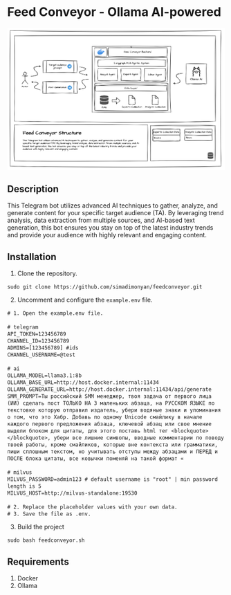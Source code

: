 # Feed Conveyor - Ollama AI-powered 

![alt text](/docs/structure.png)

## Description

This Telegram bot utilizes advanced AI techniques to gather, analyze, and generate content for your specific target audience (TA). By leveraging trend analysis, data extraction from multiple sources, and AI-based text generation, this bot ensures you stay on top of the latest industry trends and provide your audience with highly relevant and engaging content.

## Installation 

1. Clone the repository.
```
sudo git clone https://github.com/simadimonyan/feedconveyor.git
```
2. Uncomment and configure the `example.env` file.

```Properties
# 1. Open the example.env file.

# telegram
API_TOKEN=123456789
CHANNEL_ID=123456789
ADMINS=[123456789] #ids
CHANNEL_USERNAME=@test

# ai
OLLAMA_MODEL=llama3.1:8b
OLLAMA_BASE_URL=http://host.docker.internal:11434
OLLAMA_GENERATE_URL=http://host.docker.internal:11434/api/generate
SMM_PROMPT=Ты российский SMM менеджер, твоя задача от первого лица (ИИ) сделать пост ТОЛЬКО НА 3 маленьких абзаца, на РУССКОМ ЯЗЫКЕ по текстовке которую отправил издатель, убери водяные знаки и упоминания о том, что это Хабр. Добавь по одному Unicode смайлику в начале каждого первого предложения абзаца, ключевой абзац или свое мнение выдели блоком для цитаты, для этого поставь html тег <blockquote></blockquote>, убери все лишние символы, вводные комментарии по поводу твоей работы, кроме смайликов, которые вне контекста или грамматики, пиши сплошным текстом, но учитывать отступы между абзацами и ПЕРЕД и ПОСЛЕ блока цитаты, все ковычки поменяй на такой формат «

# milvus 
MILVUS_PASSWORD=admin123 # default username is "root" | min password length is 5
MILVUS_HOST=http://milvus-standalone:19530

# 2. Replace the placeholder values with your own data.
# 3. Save the file as .env.
```
3. Build the project
```
sudo bash feedconveyor.sh
```

## Requirements

1. Docker 
2. Ollama 










